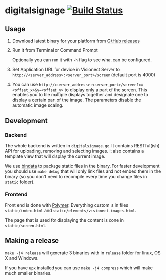 digitalsignage
[![Build Status](https://dev.azure.com/fundychan/vsignage/_apis/build/status/vsignage?branchName=master)](https://dev.azure.com/fundychan/vsignage/_build/latest?definitionId=5?branchName=master)
==============

## Usage

1. Download latest binary for your platform from [GitHub releases](https://github.com/visionect/digitalsignage/releases)
2. Run it from Terminal or Command Prompt

    Optionally you can run it with `-h` flag to see what can be configured.

3. Set Application URL for device in Visionect Server to `http://<server_address>:<server_port>/screen` (default port is 4000)

4. You can use `http://<server_address>:<server_port>/screen?x=<offset_x>&y=<offset_y>` to display only a part of the screen. This enables you to tile multiple displays together and designate one to display a certain part of the image. The parameters disable the automatic image scaling. 


## Development

### Backend

The whole backend is written in `digitalsignage.go`. It contains RESTful(ish) API for uploading, removing and selecting images. It also contains a template view that will display the current image.

We use [bindata](https://github.com/jteeuwen/go-bindata) to package static files in the binary.
For faster development you should use `make debug` that will only link files and not embed them in the binary (so you don't need to recompile every time you change files in `static` folder).


### Frontend

Front end is done with [Polymer](https://www.polymer-project.org/).
Everything custom is in files `static/index.html` and `static/elements/visionect-images.html`.

The page that is used for displaying the content is done in `static/screen.html`.


## Making a release

`make -j4 release` will generate 3 binaries with in `release` folder for linux, OS X and Windows.

If you have `upx` installed you can use `make -j4 compress` which will make much smaller binaries.
